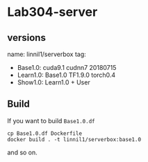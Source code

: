 # Lab304-server

## versions
name: linnil1/serverbox
tag:
* Base1.0: cuda9.1 cudnn7 20180715
* Learn1.0: Base1.0 TF1.9.0  torch0.4
* Show1.0: Learn1.0 + User

## Build

If you want to build `Base1.0.df`

```
cp Base1.0.df Dockerfile
docker build . -t linnil1/serverbox:base1.0
```

and so on.
